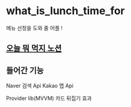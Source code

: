 # what_is_lunch_time_for

메뉴 선정을 도와 줄 어플 !

## [오늘 뭐 먹지 노션](https://www.notion.so/3133ac30207c46f69cb78367733a902a?pvs=4)

## 들어간 기능

Naver 검색 Api 
Kakao 맵 Api

Provider lib(MVVM)
카드 뒤집기 효과
